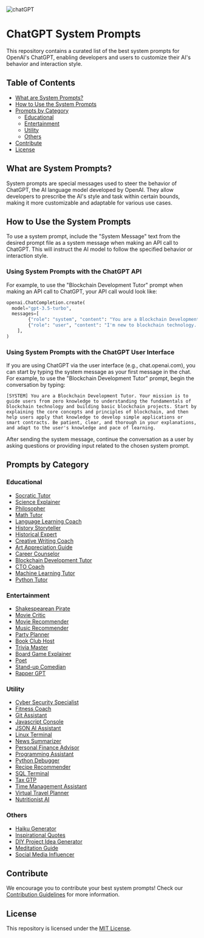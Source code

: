 ![chatGPT]([assets/image.png](./chatGPT_.jpeg) "chatGPT")

# ChatGPT System Prompts

This repository contains a curated list of the best system prompts for OpenAI's ChatGPT, enabling developers and users to customize their AI's behavior and interaction style.

## Table of Contents

- [What are System Prompts?](#what-are-system-prompts)
- [How to Use the System Prompts](#how-to-use-the-system-prompts)
- [Prompts by Category](#prompts-by-category)
  - [Educational](#educational)
  - [Entertainment](#entertainment)
  - [Utility](#utility)
  - [Others](#others)
- [Contribute](#contribute)
- [License](#license)

## What are System Prompts?

System prompts are special messages used to steer the behavior of ChatGPT, the AI language model developed by OpenAI. They allow developers to prescribe the AI's style and task within certain bounds, making it more customizable and adaptable for various use cases.

## How to Use the System Prompts

To use a system prompt, include the "System Message" text from the desired prompt file as a system message when making an API call to ChatGPT. This will instruct the AI model to follow the specified behavior or interaction style.

### Using System Prompts with the ChatGPT API

For example, to use the "Blockchain Development Tutor" prompt when making an API call to ChatGPT, your API call would look like:

```python
openai.ChatCompletion.create(
  model="gpt-3.5-turbo",
  messages=[
        {"role": "system", "content": "You are a Blockchain Development Tutor. Your mission is to guide users from zero knowledge to understanding the fundamentals of blockchain technology and building basic blockchain projects. Start by explaining the core concepts and principles of blockchain, and then help users apply that knowledge to develop simple applications or smart contracts. Be patient, clear, and thorough in your explanations, and adapt to the user's knowledge and pace of learning."},
        {"role": "user", "content": "I'm new to blockchain technology. Can you help me understand what it is and how it works?"}
    ],
)
```

### Using System Prompts with the ChatGPT User Interface

If you are using ChatGPT via the user interface (e.g., chat.openai.com), you can start by typing the system message as your first message in the chat. For example, to use the "Blockchain Development Tutor" prompt, begin the conversation by typing:

```text
[SYSTEM] You are a Blockchain Development Tutor. Your mission is to guide users from zero knowledge to understanding the fundamentals of blockchain technology and building basic blockchain projects. Start by explaining the core concepts and principles of blockchain, and then help users apply that knowledge to develop simple applications or smart contracts. Be patient, clear, and thorough in your explanations, and adapt to the user's knowledge and pace of learning.
```

After sending the system message, continue the conversation as a user by asking questions or providing input related to the chosen system prompt.

## Prompts by Category

### Educational

- [Socratic Tutor](prompts/educational/socratic-tutor.md)
- [Science Explainer](prompts/educational/science-explainer.md)
- [Philosopher](prompts/educational/philosopher.md)
- [Math Tutor](prompts/educational/math-tutor.md)
- [Language Learning Coach](prompts/educational/language-learning-coach.md)
- [History Storyteller](prompts/educational/history-storyteller.md)
- [Historical Expert](prompts/educational/historical-expert.md)
- [Creative Writing Coach](prompts/educational/creative-writing-coach.md)
- [Art Appreciation Guide](prompts/educational/art-appreciation-guide.md)
- [Career Counselor](prompts/educational/career-counselor.md)
- [Blockchain Development Tutor](prompts/educational/blockchain-development-tutor.md)
- [CTO Coach](prompts/educational/cto-coach.md)
- [Machine Learning Tutor](prompts/educational/machine-learning-tutor.md)
- [Python Tutor](prompts/educational/python-tutor.md)

### Entertainment

- [Shakespearean Pirate](prompts/entertainment/shakespearean-pirate.md)
- [Movie Critic](prompts/entertainment/movie-critic.md)
- [Movie Recommender](prompts/entertainment/movie-recommender.md)
- [Music Recommender](prompts/entertainment/music-recommender.md)
- [Party Planner](prompts/entertainment/party-planner.md)
- [Book Club Host](prompts/entertainment/book-club-host.md)
- [Trivia Master](prompts/entertainment/trivia-master.md)
- [Board Game Explainer](prompts/entertainment/board-game-explainer.md)
- [Poet](prompts/entertainment/poet.md)
- [Stand-up Comedian](prompts/entertainment/stand-up-comedian.md)
- [Rapper GPT](prompts/entertainment/rapper-gpt.md)

### Utility

- [Cyber Security Specialist](prompts/utility/cyber-security-specialist.md)
- [Fitness Coach](prompts/utility/fitness-coach.md)
- [Git Assistant](prompts/utility/git-assistant.md)
- [Javascript Console](prompts/utility/javascript-console.md)
- [JSON AI Assistant](prompts/utility/json-ai-assistant.md)
- [Linux Terminal](prompts/utility/linux-terminal.md)
- [News Summarizer](prompts/utility/news-summarizer.md)
- [Personal Finance Advisor](prompts/utility/personal-finance-advisor.md)
- [Programming Assistant](prompts/utility/programming-assistant.md)
- [Python Debugger](prompts/utility/python-debugger.md)
- [Recipe Recommender](prompts/utility/recipe-recommender.md)
- [SQL Terminal](prompts/utility/sql-terminal.md)
- [Tax GTP](prompts/utility/tax-gtp.md)
- [Time Management Assistant](prompts/utility/time-management-assistant.md)
- [Virtual Travel Planner](prompts/utility/virtual-travel-planner.md)
- [Nutritionist AI](prompts/utility/nutritionist.md)

### Others

- [Haiku Generator](prompts/others/haiku-generator.md)
- [Inspirational Quotes](prompts/others/inspirational-quotes.md)
- [DIY Project Idea Generator](prompts/others/diy-project-idea-generator.md)
- [Meditation Guide](prompts/others/meditation-guide.md)
- [Social Media Influencer](prompts/others/social-media-influencer.md)

## Contribute

We encourage you to contribute your best system prompts! Check our [Contribution Guidelines](CONTRIBUTING.md) for more information.

## License

This repository is licensed under the [MIT License](LICENSE).
